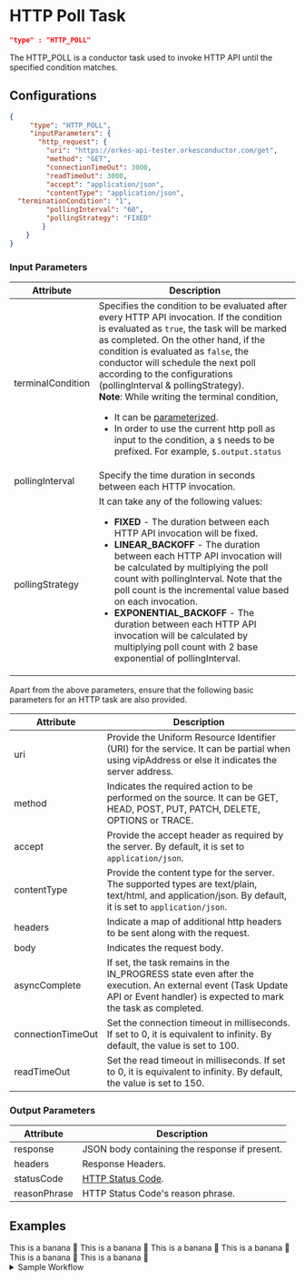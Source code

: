 # HTTP Poll Task
```json
"type" : "HTTP_POLL"
```

The HTTP_POLL is a conductor task used to invoke HTTP API until the specified condition matches.

## Configurations
```json
{
     "type": "HTTP_POLL",
     "inputParameters": {
       "http_request": {
         "uri": "https://orkes-api-tester.orkesconductor.com/get",
         "method": "GET",
         "connectionTimeOut": 3000,
         "readTimeOut": 3000,
         "accept": "application/json",
         "contentType": "application/json",
  "terminationCondition": "1",
         "pollingInterval": "60",
         "pollingStrategy": "FIXED"
        }
    }
}
```

### Input Parameters
|Attribute|Description|
|---|---|
| terminalCondition   | Specifies the condition to be evaluated after every HTTP API invocation. If the condition is evaluated as `true`, the task will be marked as completed. On the other hand, if the condition is evaluated as `false`, the conductor will schedule the next poll according to the configurations (pollingInterval & pollingStrategy).<br/>                                   **Note**: While writing the terminal condition, <ul><li>It can be [parameterized](https://orkes.io/content/docs/how-tos/Tasks/task-inputs).</li><li> In order to use the current http poll as input to the condition, a `$` needs to be prefixed. For example, `$.output.status`</li></ul> |
| pollingInterval | Specify the time duration in seconds between each HTTP invocation. |
| pollingStrategy | It can take any of the following values: <ul><li>**FIXED** - The duration between each HTTP API invocation will be fixed.</li><li> **LINEAR_BACKOFF** - The duration between each HTTP API invocation will be calculated by multiplying the poll count with pollingInterval. Note that the poll count is the incremental value based on each invocation.</li><li>**EXPONENTIAL_BACKOFF** - The duration between each HTTP API invocation will be calculated by multiplying poll count with 2 base exponential of pollingInterval.</li></ul>|

Apart from the above parameters, ensure that the following basic parameters for an HTTP task are also provided.
<br/>

| Attribute      | Description |
| ----------- | ----------- |
| uri   | Provide the Uniform Resource Identifier (URI) for the service. It can be partial when using vipAddress or else it indicates the server address. |
| method | Indicates the required action to be performed on the source. It can be GET, HEAD, POST, PUT, PATCH, DELETE, OPTIONS or TRACE. |
| accept | Provide the accept header as required by the server. By default, it is set to ```application/json```. |
| contentType | Provide the content type for the server. The supported types are text/plain, text/html, and application/json. By default, it is set to ```application/json```. |
| headers | Indicate a map of additional http headers to be sent along with the request. |
| body | Indicates the request body. |
| asyncComplete | If set, the task remains in the IN_PROGRESS state even after the execution. An external event (Task Update API or Event handler) is expected to mark the task as completed. |
| connectionTimeOut | Set the connection timeout in milliseconds.  If set to 0, it is equivalent to infinity. By default, the value is set to 100. |
| readTimeOut | Set the read timeout in milliseconds.  If set to 0, it is equivalent to infinity. By default, the value is set to 150. |

### Output​ Parameters
|Attribute|Description|
|---|---|
| response |  JSON body containing the response if present. |
| headers | Response Headers. |
| statusCode | [HTTP Status Code](https://en.wikipedia.org/wiki/List_of_HTTP_status_codes). |
| reasonPhrase | HTTP Status Code's reason phrase. |

## Examples

<Tabs>
 <TabItem value="JSON" lable="JSON">
</TabItem>
<TabItem value="Java" label="Java">
This is a banana 🍌
</TabItem>
<TabItem value="Golang" label="Golang">
    This is a banana 🍌
</TabItem>
<TabItem value="Python" label="Python">
  This is a banana 🍌
</TabItem>
<TabItem value="CSharp" label="CSharp">
  This is a banana 🍌
</TabItem>
<TabItem value="javascript" label="Javascript">
    This is a banana 🍌
</TabItem>
<TabItem value="clojure" label="Clojure">
    This is a banana 🍌
</TabItem>
</Tabs>

<details><summary>Sample Workflow</summary>
<p>

Let’s see an example workflow:

```json
{
 "name": "your_workflow_name",
 "description": "Sample workflow to get started with HTTP POLL task.",
 "version": 1,
 "tasks": [
   {
     "name": "example",
     "taskReferenceName": "example",
     "inputParameters": {
       "http_request": {
         "uri": "https://jsonplaceholder.typicode.com/posts/1",
         "method": "GET",
         "terminationCondition": "$.output.body.length > 10 ? true : false;",
         "pollingInterval": "60",
         "pollingStrategy": "FIXED"
       }
     },
     "type": "HTTP_POLL"
   }
 ],
 "inputParameters": [],
 "outputParameters": {},
 "schemaVersion": 2,
 "ownerEmail": "youremail@example.com"
}
```

So, here the input parameters for the HTTP_POLL task are defined as follows:
```json
  "terminationCondition": "$.output.body.length > 10 ? true : false;",
  "pollingInterval": "60",
  "pollingStrategy": "FIXED"
```

The above configuration defines that the Conductor will invoke the HTTP API every 60 seconds until the jsonplaceholder gives the output that is longer than 10 characters.
<br/>

**Note**: Current invocation output can be referred to using ```$.output```. Similarly, previous tasks' output can also be referred to using ```$.task_ref_name.output```.

</p>
</details>